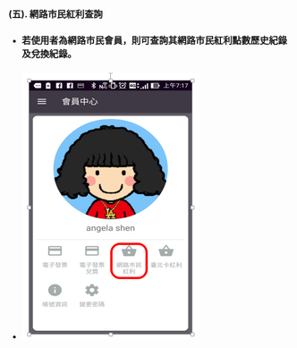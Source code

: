 ### \(五\). 網路市民紅利查詢

* ### 若使用者為網路市民會員，則可查詢其網路市民紅利點數歷史紀錄及兌換紀錄。
* ### ![](/assets/網路市民紅利start.png)



